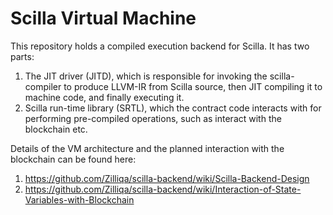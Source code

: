 # Scilla Virtual Machine

This repository holds a compiled execution backend for Scilla.
It has two parts:
  1. The JIT driver (JITD), which is responsible for invoking the
    scilla-compiler to produce LLVM-IR from Scilla source, then JIT
    compiling it to machine code, and finally executing it.
  2. Scilla run-time library (SRTL), which the contract code interacts
    with for performing pre-compiled operations, such as interact with
    the blockchain etc.

Details of the VM architecture and the planned interaction with the blockchain
can be found here:
  1. https://github.com/Zilliqa/scilla-backend/wiki/Scilla-Backend-Design
  2. https://github.com/Zilliqa/scilla-backend/wiki/Interaction-of-State-Variables-with-Blockchain
